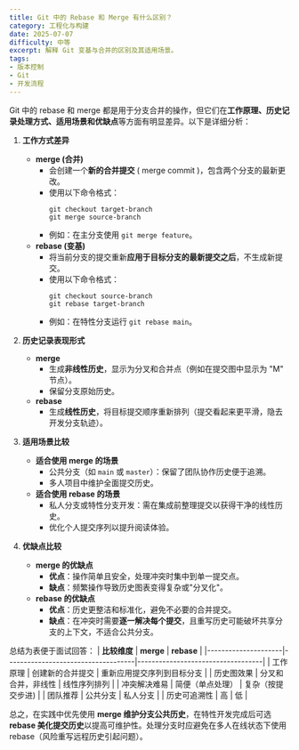 ```yaml
---
title: Git 中的 Rebase 和 Merge 有什么区别？
category: 工程化与构建
date: 2025-07-07
difficulty: 中等
excerpt: 解释 Git 变基与合并的区别及其适用场景。
tags:
- 版本控制
- Git
- 开发流程
---
```

Git 中的 rebase 和 merge 都是用于分支合并的操作，但它们在**工作原理、历史记录处理方式、适用场景和优缺点**等方面有明显差异。以下是详细分析：

1.  **工作方式差异**
    -   **merge (合并)** 
        -   会创建一个**新的合并提交** ( merge commit )，包含两个分支的最新更改。
        -   使用以下命令格式：
            ```git
            git checkout target-branch
            git merge source-branch
            ```
        -   例如：在主分支使用 `git merge feature`。
    -   **rebase (变基)** 
        -   将当前分支的提交重新**应用于目标分支的最新提交之后**，不生成新提交。
        -   使用以下命令格式：
            ```git
            git checkout source-branch
            git rebase target-branch
            ```
        -   例如：在特性分支运行 `git rebase main`。

2.  **历史记录表现形式**
    -   **merge** 
        -   生成**非线性历史**，显示为分叉和合并点（例如在提交图中显示为 "M" 节点）。
        -   保留分支原始历史。
    -   **rebase** 
        -   生成**线性历史**，将目标提交顺序重新排列（提交看起来更平滑，隐去开发分支轨迹）。

3.  **适用场景比较**
    -   **适合使用 merge 的场景** 
        -   公共分支（如 `main` 或 `master`）：保留了团队协作历史便于追溯。
        -   多人项目中维护全面提交历史。
    -   **适合使用 rebase 的场景** 
        -   私人分支或特性分支开发：需在集成前整理提交以获得干净的线性历史。
        -   优化个人提交序列以提升阅读体验。

4.  **优缺点比较**
    -   **merge 的优缺点** 
        -   **优点**：操作简单且安全，处理冲突时集中到单一提交点。
        -   **缺点**：频繁操作导致历史图表变得复杂或"分叉化"。
    -   **rebase 的优缺点** 
        -   **优点**：历史更整洁和标准化，避免不必要的合并提交。
        -   **缺点**：在冲突时需要**逐一解决每个提交**，且重写历史可能破坏共享分支的上下文，不适合公共分支。

总结为表便于面试回答：
| **比较维度**       | **merge**                          | **rebase**                        |
|---------------------|------------------------------------|-----------------------------------|
| 工作原理        | 创建新的合并提交         | 重新应用提交序列到目标分支        |
| 历史图效果        | 分叉和合并，非线性    | 线性序列排列                   |
| 冲突解决难易       | 简便（单点处理）       | 复杂（按提交步进)          |
| 团队推荐             | 公共分支               | 私人分支           |
| 历史可追溯性        | 高                | 低               |

总之，在实践中优先使用 **merge 维护分支公共历史**，在特性开发完成后可选 **rebase 美化提交历史**以提高可维护性。处理分支时应避免在多人在线状态下使用 rebase（风险重写远程历史引起问题）。
